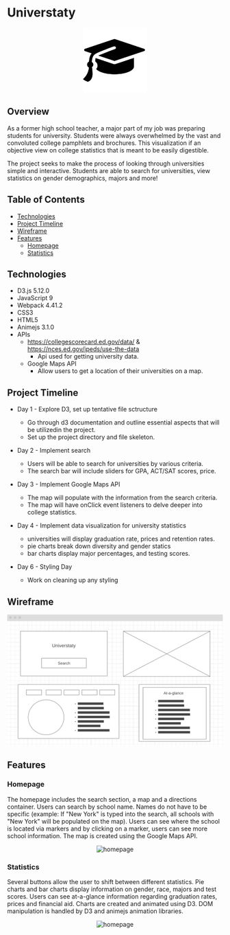 # Universtaty 
<p align='center'>
 <img src='https://github.com/pdfernandes/Universtaty/blob/master/src/styles/assets/graduation_cap_favicon.png' width='150'/>
</p>

## Overview 
As a former high school teacher, a major part of my job was preparing students for university. Students were always overwhelmed by the vast and convoluted college pamphlets and brochures. This visualization if an objective view on college statistics that is meant to be easily digestible.

The project seeks to make the process of looking through universities simple and interactive. Students are able to search for universities, view statistics on gender demographics, majors and more!

## Table of Contents
* [Technologies](#technologies)
* [Project Timeline](#project-timeline)
* [Wireframe](#wireframe)
* [Features](#features)
  * [Homepage](#homepage)
  * [Statistics](#statistics)

## Technologies 
* D3.js 5.12.0
* JavaScript 9
* Webpack 4.41.2
* CSS3
* HTML5
* Animejs 3.1.0
* APIs
  * https://collegescorecard.ed.gov/data/ & https://nces.ed.gov/ipeds/use-the-data
    * Api used for getting university data. 
  * Google Maps API
    * Allow users to get a location of their universities on a map.

## Project Timeline

* Day 1 - Explore D3, set up tentative file sctructure
  * Go through d3 documentation and outline essential aspects that will be utilizedin the project.
  * Set up the project directory and file skeleton.

* Day 2 - Implement search
  * Users will be able to search for universities by various criteria.
  * The search bar will include sliders for GPA, ACT/SAT scores, price.

* Day 3 - Implement Google Maps API
  * The map will populate with the information from the search criteria. 
  * The map will have onClick event listeners to delve deeper into college statistics.

 * Day 4 - Implement data visualization for university statistics
   * universities will display graduation rate, prices and retention rates.
   * pie charts break down diversity and gender statics
   * bar charts display major percentages, and testing scores.

* Day 6 - Styling Day
  * Work on cleaning up any styling

## Wireframe
![display](https://github.com/pdfernandes/Universtaty/blob/master/src/styles/assets/staty_wf.png)

## Features

### Homepage
The homepage includes the search section, a map and a directions container. Users can search by school name. Names do not have to be specific (example: If "New York" is typed into the search, all schools with "New York" will be populated on the map). Users can see where the school is located via markers and by clicking on a marker, users can see more school information.
The map is created using the Google Maps API.
<p align='center'>
 <img src='https://github.com/pdfernandes/Universtaty/blob/master/src/styles/assets/universtaty_display.gif' alt='homepage' width='500'/>
</p>

### Statistics
Several buttons allow the user to shift between different statistics. Pie charts and bar charts display information on gender, race, majors and test scores. Users can see at-a-glance information regarding graduation rates, prices and financial aid. Charts are created and animated using D3. DOM manipulation is handled by D3 and animejs animation libraries.
<p align='center'>
 <img src='https://github.com/pdfernandes/Universtaty/blob/master/src/styles/assets/universtaty_charts.gif' alt='homepage' width='500'/>
</p>

##







